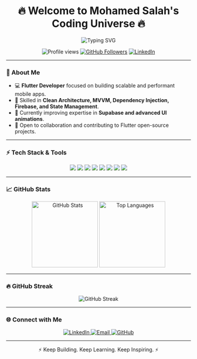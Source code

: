 <h1 align="center">🔥 Welcome to Mohamed Salah's Coding Universe 🔥</h1>

<p align="center">
  <img src="https://readme-typing-svg.herokuapp.com?font=Fira+Code&size=22&pause=1000&center=true&vCenter=true&width=480&lines=Flutter+Developer;Building+High-Quality+Mobile+Apps!;Clean+Architecture+%7C+MVVM+%7C+Firebase+Expert" alt="Typing SVG">
</p>

<p align="center">
  <img src="https://komarev.com/ghpvc/?username=mohameddsalah60&label=🔥+Profile+Views&color=ff4500&style=flat" alt="Profile views" />
  <a href="https://github.com/mohameddsalah60"><img src="https://img.shields.io/github/followers/mohameddsalah60?label=Follow&style=social" alt="GitHub Followers"></a>
  <a href="https://www.linkedin.com/in/mohamed-salah-415b77321/"><img src="https://img.shields.io/badge/Connect%20on%20LinkedIn-blue?style=flat&logo=linkedin" alt="LinkedIn"></a>
</p>

---

### 🌟 About Me

- 💻 **Flutter Developer** focused on building scalable and performant mobile apps.  
- 🧠 Skilled in **Clean Architecture, MVVM, Dependency Injection, Firebase, and State Management**.  
- 🚀 Currently improving expertise in **Supabase and advanced UI animations**.  
- 💬 Open to collaboration and contributing to Flutter open-source projects.  

---

### ⚡ Tech Stack & Tools

<p align="center">
  <img src="https://img.shields.io/badge/Language-Dart-0175C2?style=for-the-badge&logo=dart&logoColor=white" />
  <img src="https://img.shields.io/badge/Framework-Flutter-02569B?style=for-the-badge&logo=flutter&logoColor=white" />
  <img src="https://img.shields.io/badge/Backend-Firebase-FFCA28?style=for-the-badge&logo=firebase&logoColor=white" />
  <img src="https://img.shields.io/badge/Database-Hive-FF7F50?style=for-the-badge&logo=hive&logoColor=white" />
  <img src="https://img.shields.io/badge/Database-SQLite-003B57?style=for-the-badge&logo=sqlite&logoColor=white" />
  <img src="https://img.shields.io/badge/Tools-Postman-FF6C37?style=for-the-badge&logo=postman&logoColor=white" />
  <img src="https://img.shields.io/badge/Version%20Control-GitHub-181717?style=for-the-badge&logo=github&logoColor=white" />
  <img src="https://img.shields.io/badge/Principles-SOLID-4CAF50?style=for-the-badge" />
</p>

---

### 📈 GitHub Stats

<p align="center">
  <img height="180em" src="https://github-readme-stats.vercel.app/api?username=mohameddsalah60&show_icons=true&theme=radical&count_private=true" alt="GitHub Stats" />
  <img height="180em" src="https://github-readme-stats.vercel.app/api/top-langs/?username=mohameddsalah60&layout=compact&theme=radical&hide_border=true" alt="Top Languages" />
</p>

---

### 🔥 GitHub Streak

<p align="center">
  <img src="https://github-readme-streak-stats.herokuapp.com/?user=mohameddsalah60&theme=radical&fire=DD2727&ring=DD2727" alt="GitHub Streak" />
</p>

---

### 🌐 Connect with Me  

<p align="center">
  <a href="https://www.linkedin.com/in/mohamed-salah-415b77321/" target="_blank">
    <img src="https://img.shields.io/badge/LinkedIn-0077B5?style=for-the-badge&logo=linkedin&logoColor=white" alt="LinkedIn" />
  </a>
  <a href="mailto:mohamedsalahdev2004@gmail.com" target="_blank">
    <img src="https://img.shields.io/badge/Email-D14836?style=for-the-badge&logo=gmail&logoColor=white" alt="Email" />
  </a>
  <a href="https://github.com/mohameddsalah60" target="_blank">
    <img src="https://img.shields.io/badge/GitHub-333?style=for-the-badge&logo=github&logoColor=white" alt="GitHub" />
  </a>
</p>

---

<p align="center">⚡ Keep Building. Keep Learning. Keep Inspiring. ⚡</p>

